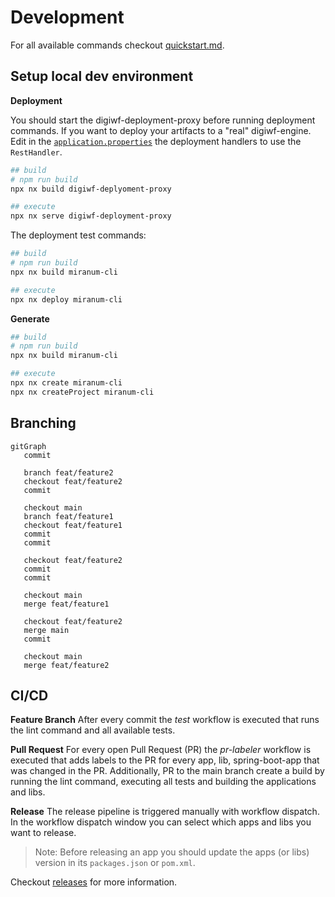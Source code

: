 # Development

For all available commands checkout [quickstart.md](quickstart.md).

## Setup local dev environment

**Deployment**

You should start the digiwf-deployment-proxy before running deployment commands.
If you want to deploy your artifacts to a "real" digiwf-engine. 
Edit in the [`application.properties`](../spring-boot-apps/digiwf-deployment-proxy/digiwf-deployment-proxy-example/src/main/resources/application.properties) the deployment handlers to use the `RestHandler`.

```bash
## build
# npm run build
npx nx build digiwf-deplyoment-proxy

## execute
npx nx serve digiwf-deployment-proxy
```

The deployment test commands:

```bash
## build
# npm run build
npx nx build miranum-cli

## execute
npx nx deploy miranum-cli
```

**Generate**

```bash
## build
# npm run build
npx nx build miranum-cli

## execute
npx nx create miranum-cli
npx nx createProject miranum-cli
```

## Branching

```mermaid
gitGraph
   commit
   
   branch feat/feature2
   checkout feat/feature2
   commit
   
   checkout main
   branch feat/feature1
   checkout feat/feature1
   commit
   commit
   
   checkout feat/feature2
   commit
   commit
   
   checkout main
   merge feat/feature1
   
   checkout feat/feature2
   merge main
   commit
   
   checkout main
   merge feat/feature2
```

## CI/CD

**Feature Branch**
After every commit the *test* workflow is executed that runs the lint command and all available tests.

**Pull Request**
For every open Pull Request (PR) the *pr-labeler* workflow is executed that adds labels to the PR for every app, lib, spring-boot-app that was changed in the PR.
Additionally, PR to the main branch create a build by running the lint command, executing all tests and building the applications and libs.

**Release**
The release pipeline is triggered manually with workflow dispatch.
In the workflow dispatch window you can select which apps and libs you want to release.

> Note: Before releasing an app you should update the apps (or libs) version in its `packages.json` or `pom.xml`. 

Checkout [releases](releases.md) for more information.
